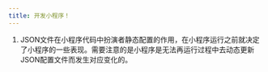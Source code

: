 ```yaml
---
title: 开发小程序！
---
```


1. JSON文件在小程序代码中扮演者静态配置的作用，在小程序运行之前就决定了小程序的一些表现。需要注意的是小程序是无法再运行过程中去动态更新JSON配置文件而发生对应变化的。


